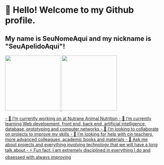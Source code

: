# 👋 Hello! Welcome to my Github profile.
## My name is SeuNomeAqui and my nickname is "SeuApelidoAqui"!

<div>
<a href="https://github.com/seu-usuário-aqui">
<img loading="lazy" height="180em" src="https://github-readme-stats.vercel.app/api/top-langs/?username=seu-usuário-aqui&layout=compact&langs_count=7&theme=dracula"/>
<img loading="lazy" height="180em" src="https://github-readme-stats.vercel.app/api?username=seu-usuário-aqui&show_icons=true&theme=dracula&include_all_commits=true&count_private=true"/>
</div>

<p> 
- 🔭 I’m currently working on at Nutrane Animal Nutrition
- 🌱 I’m currently learning Web development, front end, back end, artificial intelligence, database, prototyping and computer networks
- 👯 I’m looking to collaborate on projects to improve my skills
- 🤔 I’m looking for help with cin teachers, more advanced colleagues, academic books and materials
- 💬 Ask me about projects and everything involving technology that we will have a long talk about 
- ⚡ Fun fact: I am extremely disciplined in everything I do and obsessed with always improving
</p>



